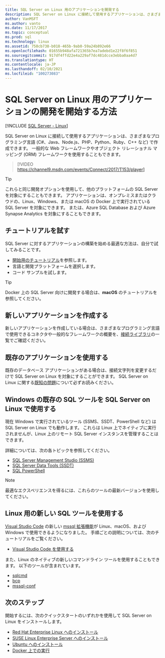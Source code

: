 ```yaml
---
title: SQL Server on Linux 用のアプリケーションを開発する
description: SQL Server on Linux に接続して使用するアプリケーションは、さまざまなプログラミング言語と一般的な Web フレームワークから作成できます。
author: VanMSFT
ms.author: vanto
ms.date: 11/17/2017
ms.topic: conceptual
ms.prod: sql
ms.technology: linux
ms.assetid: 758cb738-b018-465b-9ab0-59a24b892e66
ms.openlocfilehash: 01655b948afa721365b7ea7adebd1e22f8f6f851
ms.sourcegitcommit: 917df4ffd22e4a229af7dc481dcce3ebba0aa4d7
ms.translationtype: HT
ms.contentlocale: ja-JP
ms.lasthandoff: 02/10/2021
ms.locfileid: "100273083"
---
```

# <a name="how-to-get-started-developing-applications-for-sql-server-on-linux"></a>SQL Server on Linux 用のアプリケーションの開発を開始する方法

[!INCLUDE [SQL Server - Linux](../includes/applies-to-version/sql-linux.md)]

SQL Server on Linux に接続して使用するアプリケーションは、さまざまなプログラミング言語 (C#、Java、Node.js、PHP、Python、Ruby、C++ など) で作成できます。 一般的な Web フレームワークやオブジェクト リレーショナル マッピング (ORM) フレームワークを使用することもできます。

> [!VIDEO https://channel9.msdn.com/events/Connect/2017/T153/player]

> [!TIP]
> これらと同じ開発オプションを使用して、他のプラットフォームの SQL Server を対象にすることもできます。 アプリケーションは、オンプレミスまたはクラウドの、Linux、Windows、または macOS の Docker 上で実行されている SQL Server を対象にできます。 または、Azure SQL Database および Azure Synapse Analytics を対象にすることもできます。

## <a name="try-the-tutorials"></a>チュートリアルを試す

SQL Server に対するアプリケーションの構築を始める最適な方法は、自分で試してみることです。

- [開始用のチュートリアル](https://aka.ms/sqldev)を参照します。
- 言語と開発プラットフォームを選択します。
- コード サンプルを試します。

> [!TIP]
> Docker 上の SQL Server 向けに開発する場合は、**macOS** のチュートリアルを参照してください。

## <a name="create-new-applications"></a>新しいアプリケーションを作成する

新しいアプリケーションを作成している場合は、さまざまなプログラミング言語で使用できるコネクタや一般的なフレームワークの概要を、[接続ライブラリ](sql-server-linux-develop-connectivity-libraries.md)の一覧でご確認ください。

## <a name="use-existing-applications"></a>既存のアプリケーションを使用する

既存のデータベース アプリケーションがある場合は、接続文字列を変更するだけで SQL Server on Linux を対象にすることができます。 SQL Server on Linux に関する[既知の問題](sql-server-linux-release-notes.md)について必ずお読みください。

## <a name="use-existing-sql-tools-on-windows-with-sql-server-on-linux"></a>Windows の既存の SQL ツールを SQL Server on Linux で使用する

現在 Windows で実行されているツール (SSMS、SSDT、PowerShell など) は SQL Server on Linux でも動作します。 これらは Linux 上でネイティブに実行されませんが、Linux 上のリモート SQL Server インスタンスを管理することはできます。 

詳細については、次の各トピックを参照してください。

- [SQL Server Management Studio (SSMS)](sql-server-linux-manage-ssms.md)
- [SQL Server Data Tools (SSDT)](sql-server-linux-develop-use-ssdt.md)
- [SQL PowerShell](sql-server-linux-manage-powershell.md)

> [!Note]
> 最適なエクスペリエンスを得るには、これらのツールの最新バージョンを使用してください。

## <a name="use-new-sql-tools-for-linux"></a>Linux 用の新しい SQL ツールを使用する

[Visual Studio Code](https://code.visualstudio.com) の新しい [mssql 拡張機能](https://aka.ms/mssql-marketplace)が Linux、macOS、および Windows で使用できるようになりました。 手順ごとの説明については、次のチュートリアルをご覧ください。

- [Visual Studio Code を使用する](../tools/visual-studio-code/sql-server-develop-use-vscode.md)

また、Linux のネイティブの新しいコマンドライン ツールを使用することもできます。 以下のツールが含まれています。

- [sqlcmd](../tools/sqlcmd-utility.md)
- [bcp](sql-server-linux-migrate-bcp.md)
- [mssql-conf](sql-server-linux-configure-mssql-conf.md)

## <a name="next-steps"></a>次のステップ

開始するには、次のクイックスタートのいずれかを使用して SQL Server on Linux をインストールします。

- [Red Hat Enterprise Linux へのインストール](quickstart-install-connect-red-hat.md)
- [SUSE Linux Enterprise Server へのインストール](quickstart-install-connect-suse.md)
- [Ubuntu へのインストール](quickstart-install-connect-ubuntu.md)
- [Docker 上での実行](quickstart-install-connect-ubuntu.md)